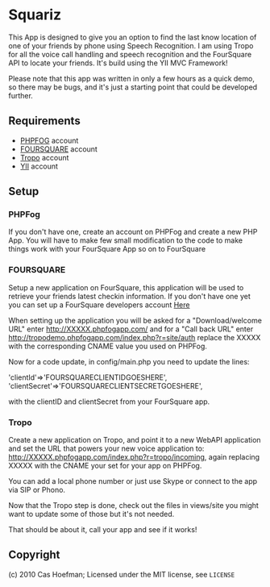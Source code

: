 # Squariz

This App is designed to give you an option to find the last know location of 
one of your friends by phone using Speech Recognition. I am using Tropo for all 
the voice call handling and speech recognition and the FourSquare API to locate 
your friends. It's build using the YII MVC Framework!

Please note that this app was written in only a few hours as a quick demo, so 
there may be bugs, and it's just a starting point that could be developed  
further.

## Requirements

* [PHPFOG](http://phpfog.com) account
* [FOURSQUARE](http://www.foursquare.com) account
* [Tropo](http://www.tropo.com) account
* [YII](http://www.yiiframework.com) account

## Setup

### PHPFog

If you don't have one, create an account on PHPFog and create a new PHP App. 
You will have to make few small modification to the code to make things work 
with your FourSquare App so on to FourSquare

### FOURSQUARE

Setup a new application on FourSquare, this application will be used to 
retrieve your friends latest checkin information. If you don't have one yet you 
can set up a FourSquare developers account [Here](https://developer.foursquare.com/)

When setting up the application you will be asked for a "Download/welcome URL" 
enter http://XXXXX.phpfogapp.com/ and for a "Call back URL" enter 
http://tropodemo.phpfogapp.com/index.php?r=site/auth replace the XXXXX with the 
corresponding CNAME value you used on PHPFog.

Now for a code update, in config/main.php you need to update the lines:

'clientId'=>'FOURSQUARECLIENTIDGOESHERE',
'clientSecret'=>'FOURSQUARECLIENTSECRETGOESHERE',

with the clientID and clientSecret from your FourSquare app.

### Tropo

Create a new application on Tropo, and point it to a new WebAPI application and 
set the URL that powers your new voice application to: 
http://XXXXX.phpfogapp.com/index.php?r=tropo/incoming, again replacing XXXXX
with the CNAME your set for your app on PHPFog.

You can add a local phone number or just use Skype or connect to the app via 
SIP or Phono.


Now that the Tropo step is done, check out the files in views/site you might 
want to update some of those but it's not needed.

That should be about it, call your app and see if it works!


## Copyright

(c) 2010 Cas Hoefman; Licensed under the MIT license, see `LICENSE`
